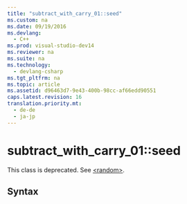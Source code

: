 ```yaml
---
title: "subtract_with_carry_01::seed"
ms.custom: na
ms.date: 09/19/2016
ms.devlang: 
  - C++
ms.prod: visual-studio-dev14
ms.reviewer: na
ms.suite: na
ms.technology: 
  - devlang-csharp
ms.tgt_pltfrm: na
ms.topic: article
ms.assetid: d96463d7-9e43-400b-98cc-af66edd90551
caps.latest.revision: 16
translation.priority.mt: 
  - de-de
  - ja-jp
---
```

# subtract_with_carry_01::seed
This class is deprecated. See [<random\>](../vs140/-random-.md).  
  
## Syntax